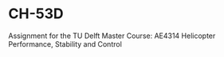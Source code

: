 # CH-53D
Assignment for the TU Delft Master Course: AE4314 Helicopter Performance, Stability and Control
